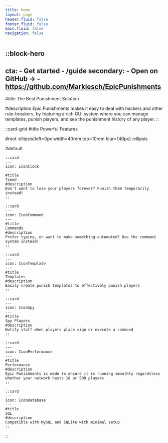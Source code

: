 ```yaml
---
title: Home
layout: page
header.fluid: false
footer.fluid: false
main.fluid: false
navigation: false
---
```


::block-hero
---
cta:
    - Get started
    - /guide
secondary:
    - Open on GitHub →
    - https://github.com/Markiesch/EpicPunishments 
---

#title
The Best Punishment Solution

#description
Epic Punishments makes it easy to deal with hackers and other
rule-breakers, by featuring a rich GUI system where you
can manage templates, punish players, and see the
punishment history of any player.
::

::card-grid
#title
Powerful Features

#root
:ellipsis{left=0px width=40rem top=10rem blur=140px}
:ellipsis

#default

    ::card
    ---
    icon: IconClock
    ---
    #title
    Timed
    #description
    Don't want to lose your players forever? Punish them temporarily instead!
    ::

    ::card
    ---
    icon: IconCommand
    ---
    #title
    Commands
    #description
    Prefer typing, or want to make something automated? Use the command system instead!
    ::

    ::card
    ---
    icon: IconTemplate
    ---
    #title
    Templates
    #description
    Easily create punish templates to effectively punish players
    ::

    ::card
    ---
    icon: IconSpy
    ---
    #title
    Spy Players
    #description
    Notify staff when players place sign or execute a command
    ::

    ::card
    ---
    icon: IconPerformance
    ---
    #title
    Performance
    #description
    Epic Punishments is made to ensure it is running smoothly regardsless whether your network hosts 10 or 500 players
    ::

    ::card
    ---
    icon: IconDatabase
    ---
    #title
    SQL
    #description
    Compatible with MySQL and SQLite with minimal setup
    ::
::
